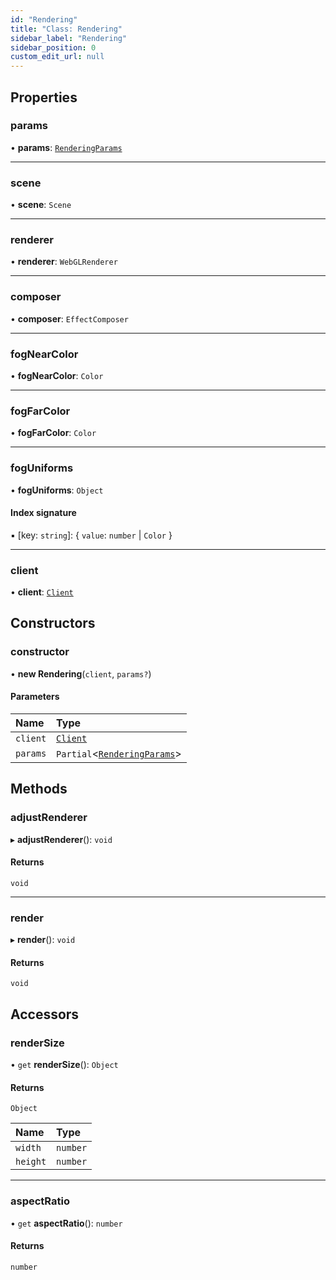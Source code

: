 ```yaml
---
id: "Rendering"
title: "Class: Rendering"
sidebar_label: "Rendering"
sidebar_position: 0
custom_edit_url: null
---
```


## Properties

### params

• **params**: [`RenderingParams`](../modules.md#renderingparams-26)

___

### scene

• **scene**: `Scene`

___

### renderer

• **renderer**: `WebGLRenderer`

___

### composer

• **composer**: `EffectComposer`

___

### fogNearColor

• **fogNearColor**: `Color`

___

### fogFarColor

• **fogFarColor**: `Color`

___

### fogUniforms

• **fogUniforms**: `Object`

#### Index signature

▪ [key: `string`]: { `value`: `number` \| `Color`  }

___

### client

• **client**: [`Client`](Client.md)

## Constructors

### constructor

• **new Rendering**(`client`, `params?`)

#### Parameters

| Name | Type |
| :------ | :------ |
| `client` | [`Client`](Client.md) |
| `params` | `Partial`<[`RenderingParams`](../modules.md#renderingparams-26)\> |

## Methods

### adjustRenderer

▸ **adjustRenderer**(): `void`

#### Returns

`void`

___

### render

▸ **render**(): `void`

#### Returns

`void`

## Accessors

### renderSize

• `get` **renderSize**(): `Object`

#### Returns

`Object`

| Name | Type |
| :------ | :------ |
| `width` | `number` |
| `height` | `number` |

___

### aspectRatio

• `get` **aspectRatio**(): `number`

#### Returns

`number`
